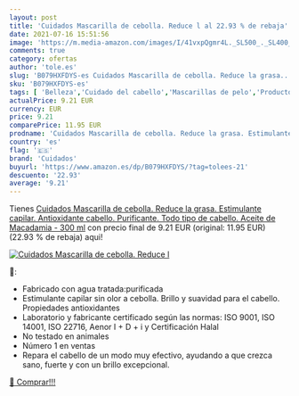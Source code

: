```yaml
---
layout: post
title: 'Cuidados Mascarilla de cebolla. Reduce l al 22.93 % de rebaja'
date: 2021-07-16 15:51:56
image: 'https://m.media-amazon.com/images/I/41vxpQgmr4L._SL500_._SL400_.jpg'
comments: true
category: ofertas
author: 'tole.es'
slug: 'B079HXFDYS-es Cuidados Mascarilla de cebolla. Reduce la grasa....'
sku: 'B079HXFDYS-es'
tags: [ 'Belleza','Cuidado del cabello','Mascarillas de pelo','Productos para el cuidado del cabello','cuidados','macadamia', ]
actualPrice: 9.21 EUR
currency: EUR
price: 9.21
comparePrice: 11.95 EUR
prodname: 'Cuidados Mascarilla de cebolla. Reduce la grasa. Estimulante capilar. Antioxidante cabello. Purificante. Todo tipo de cabello. Aceite de Macadamia - 300 ml'
country: 'es'
flag: '🇪🇸'
brand: 'Cuidados'
buyurl: 'https://www.amazon.es/dp/B079HXFDYS/?tag=tolees-21'
descuento: '22.93'
average: '9.21'
---
```


Tienes [Cuidados Mascarilla de cebolla. Reduce la grasa. Estimulante capilar. Antioxidante cabello. Purificante. Todo tipo de cabello. Aceite de Macadamia - 300 ml](https://www.amazon.es/dp/B079HXFDYS/?tag=tolees-21) con precio final de  9.21 EUR (original: 11.95 EUR) (22.93 %  de rebaja) aqui!

[![Cuidados Mascarilla de cebolla. Reduce l](https://m.media-amazon.com/images/I/41vxpQgmr4L._SL500_._SL400_.jpg)](https://www.amazon.es/dp/B079HXFDYS/?tag=tolees-21)

🔎:

- Fabricado con agua tratada:purificada
- Estimulante capilar sin olor a cebolla. Brillo y suavidad para el cabello. Propiedades antioxidantes
- Laboratorio y fabricante certificado según las normas: ISO 9001, ISO 14001, ISO 22716, Aenor I + D + i y Certificación Halal
- No testado en animales
- Número 1 en ventas
- Repara el cabello de un modo muy efectivo, ayudando a que crezca sano, fuerte y con un brillo excepcional.

[🛒 Comprar!!!](https://www.amazon.es/dp/B079HXFDYS/?tag=tolees-21)
